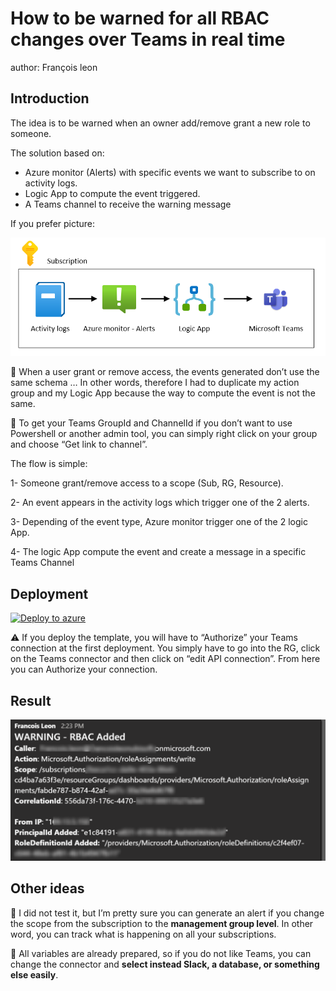 # How to be warned for all RBAC changes over Teams in real time

author: François leon

## Introduction

The idea is to be warned when an owner add/remove grant a new role to someone.

The solution based on:
* Azure monitor (Alerts) with specific events we want to subscribe to on activity logs.
* Logic App to compute the event triggered.
* A Teams channel to receive the warning message

If you prefer picture:

![](images/infra.png)

:vertical_traffic_light: When a user grant or remove access, the events generated don’t use the same schema … In other words, therefore I had to duplicate my action group and my Logic App because the way to compute the event is not the same.

:vertical_traffic_light: To get your Teams GroupId and ChannelId if you don’t want to use Powershell or another admin tool, you can simply right click on your group and choose “Get link to channel”.

The flow is simple:

1- Someone grant/remove access to a scope (Sub, RG, Resource).

2- An event appears in the activity logs which trigger one of the 2 alerts.

3- Depending of the event type, Azure monitor trigger one of the 2 logic App.

4- The logic App compute the event and create a message in a specific Teams Channel

## Deployment

[![Deploy to azure](https://aka.ms/deploytoazurebutton)](https://deploy.azure.com/?repository=https://github.com/SCOMnewbie/Azure/blob/master/LogicApp/RBAC-Warnings/deploy.json)

:warning: If you deploy the template, you will have to “Authorize” your Teams connection at the first deployment. You simply have to go into the RG, click on the Teams connector and then click on “edit API connection”. From here you can Authorize your connection.

## Result

![](images/capture.png)

## Other ideas

:vertical_traffic_light: I did not test it, but I’m pretty sure you can generate an alert if you change the scope from the subscription to the **management group level**. In other word, you can track what is happening on all your subscriptions. 

:vertical_traffic_light: All variables are already prepared, so if you do not like Teams, you can change the connector and **select instead Slack, a database, or something else easily**.
